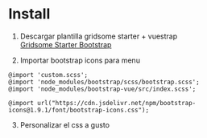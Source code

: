 # Install

1. Descargar plantilla gridsome starter + vuestrap <br>
[Gridsome Starter Bootstrap](https://www.example.com)

2. Importar bootstrap icons para menu
```
@import 'custom.scss';
@import 'node_modules/bootstrap/scss/bootstrap.scss';
@import 'node_modules/bootstrap-vue/src/index.scss';

@import url("https://cdn.jsdelivr.net/npm/bootstrap-icons@1.9.1/font/bootstrap-icons.css");
```

3. Personalizar el css a gusto 
